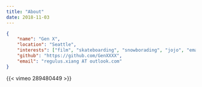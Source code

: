 ```yaml
---
title: "About"
date: 2018-11-03
---
```


```json
{
	"name": "Gen X",
	"location": "Seattle",
	"interests": ["film", "skateboarding", "snowborading", "jojo", "emacs"],
	"github": "https://github.com/GenXXXX",
	"email": "regulus.xiang AT outlook.com"
}
```

{{< vimeo 289480449 >}}
